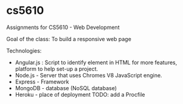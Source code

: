 # cs5610
Assignments for CS5610 - Web Development

Goal of the class: To build a responsive web page

Technologies:
  - Angular.js : Script to identify element in HTML for more features, platform to help set-up a project. 
  - Node.js - Server that uses Chromes V8 JavaScript engine.
  - Express - Framework 
  - MongoDB - database (NoSQL database)
  - Heroku - place of deployment TODO: add a Procfile
